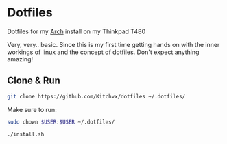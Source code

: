 # Dotfiles

Dotfiles for my [Arch](https://archlinux.org) install on my Thinkpad T480

Very, very.. basic. Since this is my first time getting hands on with the inner workings of linux and the concept of dotfiles. Don't expect anything amazing!

## Clone & Run

```bash
git clone https://github.com/Kitchvx/dotfiles ~/.dotfiles/
```
Make sure to run:
```bash
sudo chown $USER:$USER ~/.dotfiles/
```

```bash
./install.sh
```
